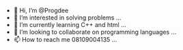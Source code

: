 - 👋 Hi, I’m @Progdee
- 👀 I’m interested in solving problems ...
- 🌱 I’m currently learning C++ and html ...
- 💞️ I’m looking to collaborate on programming languages ...
- 📫 How to reach me 08109004135 ...

<!---
Progdee/Progdee is a ✨ special ✨ repository because its `README.md` (this file) appears on your GitHub profile.
You can click the Preview link to take a look at your changes.
--->
